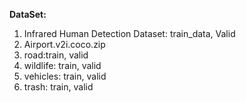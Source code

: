 **DataSet:**
  1. Infrared Human Detection Dataset: train_data, Valid
  2. Airport.v2i.coco.zip
  3. road:train, valid
  4. wildlife: train, valid
  5. vehicles: train, valid
  6. trash: train, valid
